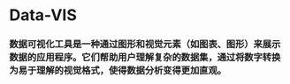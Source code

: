# Data-VIS
### 数据可视化工具是一种通过图形和视觉元素（如图表、图形）来展示数据的应用程序。它们帮助用户理解复杂的数据集，通过将数字转换为易于理解的视觉格式，使得数据分析变得更加直观。
